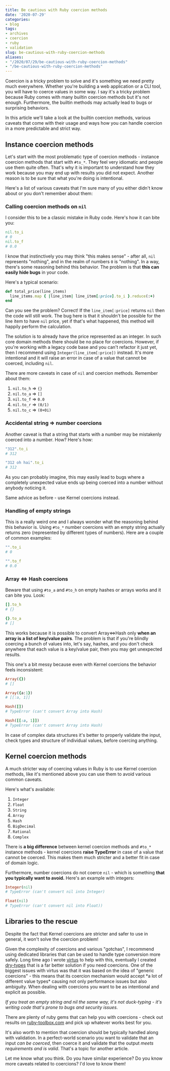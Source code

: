 ```yaml
---
title: Be cautious with Ruby coercion methods
date: '2020-07-29'
categories:
- blog
tags:
- archives
- coercion
- ruby
- validation
slug: be-cautious-with-ruby-coercion-methods
aliases:
- "/2020/07/29/be-cautious-with-ruby-coercion-methods"
- "/be-cautious-with-ruby-coercion-methods"
---
```


Coercion is a tricky problem to solve and it's something we need pretty much everywhere. Whether you're building a web application or a CLI tool, you will have to coerce values in some way. I say it's a tricky problem because Ruby comes with many builtin coercion methods but it's not enough. Furthermore, the builtin methods may actually lead to bugs or surprising behaviors.

In this article we'll take a look at the builtin coercion methods, various caveats that come with their usage and ways how you can handle coercion in a more predictable and strict way.

## Instance coercion methods

Let's start with the most problematic type of coercion methods - instance coercion methods that start with `#to_*`. They feel very idiomatic and people use them quite often. That's why it is important to understand how they work because you may end up with results you did not expect. Another reason is to be sure that what you're doing is intentional.

Here's a list of various caveats that I'm sure many of you either didn't know about or you don't remember about them:

### Calling coercion methods on `nil`

I consider this to be a classic mistake in Ruby code. Here's how it can bite you:

```ruby
nil.to_i
# 0
nil.to_f
# 0.0
```

I know that instinctively you may think "this makes sense" - after all, `nil` represents "nothing", and in the realm of numbers `0` is "nothing". In a way, there's some reasoning behind this behavior. The problem is that **this can easily hide bugs** in your code.

Here's a typical scenario:

```ruby
def total_price(line_items)
  line_items.map { |line_item| line_item[:price].to_i }.reduce(:+)
end
```

Can you see the problem? Correct! If the `line_item[:price]` returns `nil` then the code will still work. The bug here is that it shouldn't be possible for the line item to have `nil` price, yet if that's what happened, this method will happily perform the calculation.

The solution is to already have the price represented as an integer. In such core domain methods there should be no place for coercions. However, if you're working with a legacy code base and you can't refactor it just yet, then I recommend using `Integer(line_item[:price])` instead. It's more intentional and it will raise an error in case of a value that cannot be coerced, including `nil`.

There are more caveats in case of `nil` and coercion methods. Remember about them:

1. `nil.to_h` => `{}`
2. `nil.to_a` => `[]`
3. `nil.to_f` => `0.0`
4. `nil.to_r` => `(0/1)`
5. `nil.to_c` => `(0+0i)`

### Accidental string => number coercions

Another caveat is that a string that starts with a number may be mistakenly coerced into a number. How? Here's how:

```ruby
"312".to_i
# 312

"312 oh hai".to_i
# 312
```

As you can probably imagine, this may easily lead to bugs where a completely unexpected value ends up being coerced into a number without anybody noticing it.

Same advice as before - use Kernel coercions instead.

### Handling of empty strings

This is a really weird one and I always wonder what the reasoning behind this behavior is. Using `#to_*` number coercions with an empty string actually returns zero (represented by different types of numbers). Here are a couple of common examples:

```ruby
"".to_i
# 0

"".to_f
# 0.0
```

### Array <=> Hash coercions

Beware that using `#to_a` and `#to_h` on empty hashes or arrays works and it can bite you. Look:

```ruby
[].to_h
# {}

{}.to_a
# []
```

This works because it is possible to convert Array<=>Hash only **when an array is a list of key/value pairs**. The problem is that if you're blindly coercing a bunch of values into, let's say, hashes, and you don't check anywhere that each value is a key/value pair, then you may get unexpected results.

This one's a bit messy because even with Kernel coercions the behavior feels inconsistent:

```ruby
Array({})
# []

Array({a:1})
# [[:a, 1]]

Hash([])
# TypeError (can't convert Array into Hash)

Hash([[:a, 1]])
# TypeError (can't convert Array into Hash)
```

In case of complex data structures it's better to properly validate the input, check types and structure of individual values, before coercing anything.

## Kernel coercion methods

A much stricter way of coercing values in Ruby is to use Kernel coercion methods, like it's mentioned above you can use them to avoid various common caveats.

Here's what's available:

1. `Integer`
2. `Float`
3. `String`
4. `Array`
5. `Hash`
6. `BigDecimal`
7. `Rational`
8. `Complex`

There is **a big difference** between kernel coercion methods and `#to_*` instance methods - kernel coercions **raise TypeError** in case of a value that cannot be coerced. This makes them much stricter and a better fit in case of domain logic.

Furthermore, number coercions do not coerce `nil` - which is something **that you typically want to avoid.** Here's an example with integers:

```ruby
Integer(nil)
# TypeError (can't convert nil into Integer)

Float(nil)
# TypeError (can't convert nil into Float))
```

## Libraries to the rescue

Despite the fact that Kernel coercions are stricter and safer to use in general, it won't solve the coercion problem!

Given the complexity of coercions and various "gotchas", I recommend using dedicated libraries that can be used to handle type conversion more safely. Long time ago I wrote [virtus](https://github.com/solnic/virtus) to help with this, eventually I created [dry-types](https://github.com/dry-rb/dry-types) that is a far better solution if you need coercions. One of the biggest issues with virtus was that it was based on the idea of "generic coercions" - this means that its coercion mechanism would accept \*a lot of different value types\* causing not only performance issues but also ambiguity. When dealing with coercions you want to be as intentional and explicit as possible.

_If you treat an empty string and nil the same way, it's not duck-typing - it's writing code that's prone to bugs and security issues._

There are plenty of ruby gems that can help you with coercions - check out results on [ruby-toolbox.com](https://www.ruby-toolbox.com/search?q=coercion) and pick up whatever works best for you.

It's also worth to mention that coercion should be typically handled along with validation. In a perfect-world scenario you want to validate that an input _can be coerced_, then coerce it and validate that the output _meets requirements and is valid_. That's a topic for another article.

Let me know what you think. Do you have similar experience? Do you know more caveats related to coercions? I'd love to know them!
